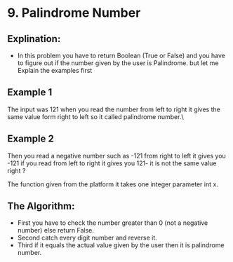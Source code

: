 # 9. Palindrome Number
## Explination:
- In this problem you have to return Boolean (True or False) and you have to figure out if the number given by the user is Palindrome. but let me Explain the examples first

## Example 1
The input was 121 when you read the number from left to right it gives the same value form right to left so it called palindrome number.\

## Example 2 
Then you read a negative number such as -121 from right to left it gives you -121 if you read from left to right it gives you 121- it is not the same value right ?

The function given from the platform it takes one integer parameter int x.

## The Algorithm:
- First you have to check the number greater than 0 (not a negative number) else return False.
- Second catch every digit number and reverse it.
- Third if it equals the actual value given by the user then it is palindrome number.
